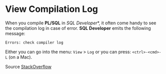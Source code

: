 # View Compilation Log

When you compile **PL/SQL** in *SQL Developer**, it often come handy to see the compilation log in case of error. **SQL Developer** emits the following message:

```
Errors: check compiler log
```

Either you can go into the menu: `View` > `Log` or you can press: `<ctrl>-<cmd>-L` (on a Mac).

Source [StackOverflow](https://stackoverflow.com/questions/3815289/how-to-check-compiler-log-in-sql-developer)
